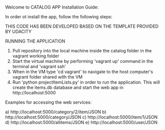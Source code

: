 Welcome to CATALOG APP Installation Guide:

In order ot install the app, follow the following steps:

THIS CODE HAS BEEN DEVELOPED BASED ON THE TEMPLATE PROVIDED BY UDACITY

RUNNING THE APPLICATION

1. Pull repository into the local machine inside the catalog folder in the
   vagrant working folder
2. Start the virtual machine by performing 'vagrant up' command in the terminal
   and 'vagrant ssh'
3. When in the VM type 'cd vagrant' to navigate to the host computer's vagrant
   folder shared with the VM
4. Run 'python projectItemLists.py' in order to run the application. This will
   create the items.db database and start the web app in http://localhost:5000

Examples for accessing the web services:

a) http://localhost:5000/category/2/item/JSON
b) http://localhost:5000/category/JSON
c) http://localhost:5000/item/1/JSON
d) http://localhost:5000/allitems/JSON
e) http://localhost:5000/user/JSON